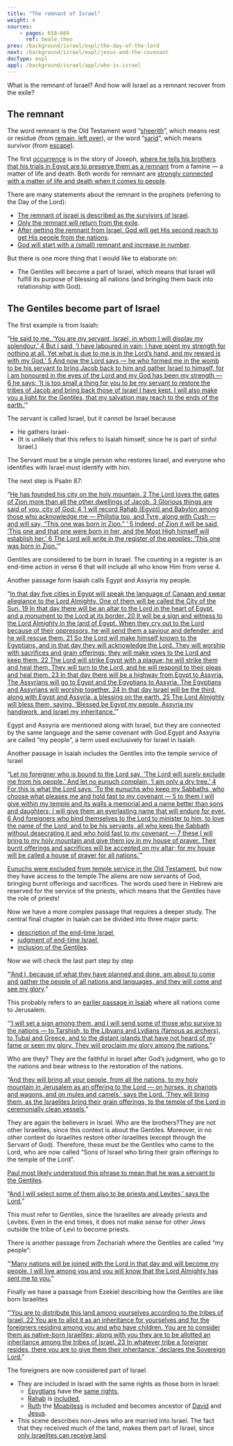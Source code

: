 ```yaml
---
title: "The remnant of Israel"
weight: 4
sources:
    - pages: 658–669
      ref: beale_theo
prev: /background/israel/expl/the-day-of-the-lord
next: /background/israel/expl/jesus-and-the-covenant
docType: expl
appl: /background/israel/appl/who-is-israel
---
```


What is the remnant of Israel? And how will Israel as a remnant recover from the exile?

## The remnant

<a name="6205"></a>
The word remnant is the Old Testament word “[sheerith](https://biblehub.com/hebrew/7611.htm)”, which means rest or residue (from [remain, left over](https://biblehub.com/hebrew/7604.htm)), or the word “[sarid](https://biblehub.com/hebrew/8300.htm)”, which means survivor (from [escape](https://biblehub.com/hebrew/8277.htm)).

The first [occurrence](https://biblehub.com/hebrew/8300.htm) is in the story of Joseph, [where he tells his brothers that his trials in Egypt are to preserve them as a remnant](https://www.bibleserver.com/NIV/Genesis45%3A7) from a famine — a matter of life and death. Both words for remnant are [strongly connected with a matter of life and death when it comes to people](https://www.bibleserver.com/search/NIV/remnant).

There are many statements about the remnant in the prophets (referring to the Day of the Lord):

- [The remnant of Israel is described as the survivors of Israel](https://www.bibleserver.com/NIV/Isaiah10%3A20).
- [Only the remnant will return from the exile](https://www.bibleserver.com/NIV/Isaiah10%3A21).
- [After getting the remnant from Israel, God will get His second reach to get His people from the nations](https://www.bibleserver.com/NIV/Isaiah11%3A11).
- [God will start with a (small) remnant and increase in number](https://www.bibleserver.com/NIV/Jeremiah23%3A3).

But there is one more thing that I would like to elaborate on:

- The Gentiles will become a part of Israel, which means that Israel will fulfill its purpose of blessing all nations (and bringing them back into relationship with God).

## The Gentiles become part of Israel

<a name="0f15"></a>
The first example is from Isaiah:

“[He said to me, ‘You are my servant, Israel, in whom I will display my splendour.’ 4 But I said, ‘I have laboured in vain; I have spent my strength for nothing at all. Yet what is due to me is in the Lord’s hand, and my reward is with my God.’ 5 And now the Lord says — he who formed me in the womb to be his servant to bring Jacob back to him and gather Israel to himself, for I am honoured in the eyes of the Lord and my God has been my strength — 6 he says: ‘It is too small a thing for you to be my servant to restore the tribes of Jacob and bring back those of Israel I have kept. I will also make you a light for the Gentiles, that my salvation may reach to the ends of the earth.’](https://www.bibleserver.com/NIV/Isaiah49%3A3-6)”

The servant is called Israel, but it cannot be Israel because

- He gathers Israel-
- (It is unlikely that this refers to Isaiah himself, since he is part of sinful Israel.)

The Servant must be a single person who restores Israel, and everyone who identifies with Israel must identify with him.

The next step is Psalm 87:

“[He has founded his city on the holy mountain. 2 The Lord loves the gates of Zion more than all the other dwellings of Jacob. 3 Glorious things are said of you, city of God: 4 ‘I will record Rahab (Egypt) and Babylon among those who acknowledge me — Philistia too, and Tyre, along with Cush — and will say, “This one was born in Zion.” ’ 5 Indeed, of Zion it will be said, ‘This one and that one were born in her, and the Most High himself will establish her.’ 6 The Lord will write in the register of the peoples: ‘This one was born in Zion.’](https://www.bibleserver.com/NIV/Psalm87%3A1-6)”

Gentiles are considered to be born in Israel. The counting in a register is an end-time action in verse 6 that will include all who know Him from verse 4.

Another passage form Isaiah calls Egypt and Assyria my people.

“[In that day five cities in Egypt will speak the language of Canaan and swear allegiance to the Lord Almighty. One of them will be called the City of the Sun. 19 In that day there will be an altar to the Lord in the heart of Egypt, and a monument to the Lord at its border. 20 It will be a sign and witness to the Lord Almighty in the land of Egypt. When they cry out to the Lord because of their oppressors, he will send them a saviour and defender, and he will rescue them. 21 So the Lord will make himself known to the Egyptians, and in that day they will acknowledge the Lord. They will worship with sacrifices and grain offerings; they will make vows to the Lord and keep them. 22 The Lord will strike Egypt with a plague; he will strike them and heal them. They will turn to the Lord, and he will respond to their pleas and heal them. 23 In that day there will be a highway from Egypt to Assyria. The Assyrians will go to Egypt and the Egyptians to Assyria. The Egyptians and Assyrians will worship together. 24 In that day Israel will be the third, along with Egypt and Assyria, a blessing on the earth. 25 The Lord Almighty will bless them, saying, ‘Blessed be Egypt my people, Assyria my handiwork, and Israel my inheritance.’](https://www.bibleserver.com/NIV/Isaiah19%3A18-25)”

Egypt and Assyria are mentioned along with Israel, but they are connected by the same language and the same covenant with God.Egypt and Assyria are called “my people”, a term used exclusively for Israel in Isaiah.

Another passage in Isaiah includes the Gentiles into the temple service of Israel

“[Let no foreigner who is bound to the Lord say, ‘The Lord will surely exclude me from his people.’ And let no eunuch complain, ‘I am only a dry tree.’ 4 For this is what the Lord says: ‘To the eunuchs who keep my Sabbaths, who choose what pleases me and hold fast to my covenant — 5 to them I will give within my temple and its walls a memorial and a name better than sons and daughters; I will give them an everlasting name that will endure for ever. 6 And foreigners who bind themselves to the Lord to minister to him, to love the name of the Lord, and to be his servants, all who keep the Sabbath without desecrating it and who hold fast to my covenant — 7 these I will bring to my holy mountain and give them joy in my house of prayer. Their burnt offerings and sacrifices will be accepted on my altar; for my house will be called a house of prayer for all nations.’](https://www.bibleserver.com/NIV/Isaiah56%3A3-7)”

[Eunuchs were excluded from temple service in the Old Testament](https://www.bibleserver.com/NIV/Deuteronomy23%3A1), but now they have access to the temple.The aliens are now servants of God, bringing burnt offerings and sacrifices. The words used here in Hebrew are reserved for the service of the priests, which means that the Gentiles have the role of priests!

Now we have a more complex passage that requires a deeper study. The central final chapter in Isaiah can be divided into three major parts:
- [description of the end-time Israel](https://www.bibleserver.com/NIV/Isaiah66%3A7-14),
- [judgment of end-time Israel](https://www.bibleserver.com/NIV/Isaiah66%3A15-18),
- [inclusion of the Gentiles](https://www.bibleserver.com/NIV/Isaiah66%3A18-21).

Now we will check the last part step by step

“[‘And I, because of what they have planned and done, am about to come and gather the people of all nations and languages, and they will come and see my glory](https://www.bibleserver.com/NIV/Isaiah66%3A18).”

This probably refers to an [earlier passage in Isaiah](https://www.bibleserver.com/NIV/Isaiah2%3A2-4) where all nations come to Jerusalem.

“[‘I will set a sign among them, and I will send some of those who survive to the nations — to Tarshish, to the Libyans and Lydians (famous as archers), to Tubal and Greece, and to the distant islands that have not heard of my fame or seen my glory. They will proclaim my glory among the nations.](https://www.bibleserver.com/NIV/Isaiah66%3A19)”

Who are they? They are the faithful in Israel after God’s judgment, who go to the nations and bear witness to the restoration of the nations.

“[And they will bring all your people, from all the nations, to my holy mountain in Jerusalem as an offering to the Lord — on horses, in chariots and wagons, and on mules and camels,’ says the Lord. ‘They will bring them, as the Israelites bring their grain offerings, to the temple of the Lord in ceremonially clean vessels.](https://www.bibleserver.com/NIV/Isaiah66%3A20)”

They are again the believers in Israel. Who are the brothers?They are not other Israelites, since this context is about the Gentiles. Moreover, in no other context do Israelites restore other Israelites (except through the Servant of God). Therefore, these must be the Gentiles who came to the Lord, who are now called “Sons of Israel who bring their grain offerings to the temple of the Lord”.

[Paul most likely understood this phrase to mean that he was a servant to the Gentiles](https://www.bibleserver.com/NIV/Romans15%3A16).

“[And I will select some of them also to be priests and Levites,’ says the Lord.](https://www.bibleserver.com/NIV/Isaiah66%3A21)”

This must refer to Gentiles, since the Israelites are already priests and Levites. Even in the end times, it does not make sense for other Jews outside the tribe of Levi to become priests.

There is another passage from Zechariah where the Gentiles are called “my people”:

“[‘Many nations will be joined with the Lord in that day and will become my people. I will live among you and you will know that the Lord Almighty has sent me to you.](https://www.bibleserver.com/NIV/Zechariah2%3A11)”

Finally we have a passage from Ezekiel describing how the Gentiles are like born Israelites

“[‘You are to distribute this land among yourselves according to the tribes of Israel. 22 You are to allot it as an inheritance for yourselves and for the foreigners residing among you and who have children. You are to consider them as native-born Israelites; along with you they are to be allotted an inheritance among the tribes of Israel. 23 In whatever tribe a foreigner resides, there you are to give them their inheritance,’ declares the Sovereign Lord.](https://www.bibleserver.com/NIV/Ezekiel47%3A21-23)”

The foreigners are now considered part of Israel.
- They are included in Israel with the same rights as those born in Israel:
    - [Epygtians](https://www.bibleserver.com/NIV/Exodus12%3A38) have the [same rights](https://www.bibleserver.com/NIV/Exodus12%3A48-51),
    - [Rahab](https://www.bibleserver.com/NIV/Joshua6%3A25) is [included](https://www.bibleserver.com/NIV/Matthew1%3A5),
    - [Ruth](https://www.bibleserver.com/NIV/Ruth1%3A16) the [Moabitess](https://www.bibleserver.com/NIV/Ruth1%3A1-4) is included and becomes ancestor of [David](https://www.bibleserver.com/NIV/Ruth4%3A10-16) and [Jesus](https://www.bibleserver.com/NIV/Matthew1%3A5).
- This scene describes non-Jews who are married into Israel. The fact that they received much of the land, makes them part of Israel, since [only Israelites can receive land](https://www.bibleserver.com/NIV/Leviticus25%3A23).
